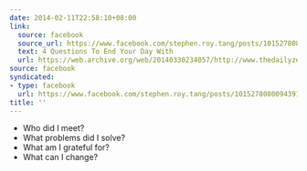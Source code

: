 ```yaml
---
date: 2014-02-11T22:58:10+08:00
link:
  source: facebook
  source_url: https://www.facebook.com/stephen.roy.tang/posts/10152780800943912
  text: 4 Questions To End Your Day With 
  url: https://web.archive.org/web/20140330234057/http://www.thedailyzen.org/2013/07/4-questions-to-end-your-day-with.html
source: facebook
syndicated:
- type: facebook
  url: https://www.facebook.com/stephen.roy.tang/posts/10152780800943912
title: ''
---
```


- Who did I meet?
- What problems did I solve?
- What am I grateful for?
- What can I change?